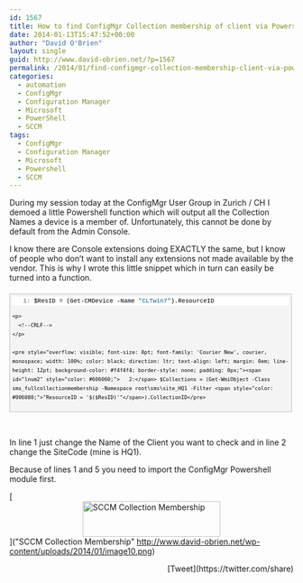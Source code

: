 ```yaml
---
id: 1567
title: How to find ConfigMgr Collection membership of client via Powershell?
date: 2014-01-13T15:47:52+00:00
author: "David O'Brien"
layout: single
guid: http://www.david-obrien.net/?p=1567
permalink: /2014/01/find-configmgr-collection-membership-client-via-powershell/
categories:
  - automation
  - ConfigMgr
  - Configuration Manager
  - Microsoft
  - PowerShell
  - SCCM
tags:
  - ConfigMgr
  - Configuration Manager
  - Microsoft
  - Powershell
  - SCCM
---
```

During my session today at the ConfigMgr User Group in Zurich / CH I demoed a little Powershell function which will output all the Collection Names a device is a member of. Unfortunately, this cannot be done by default from the Admin Console.

I know there are Console extensions doing EXACTLY the same, but I know of people who don’t want to install any extensions not made available by the vendor. This is why I wrote this little snippet which in turn can easily be turned into a function.

<div id="codeSnippetWrapper" style="overflow: auto; cursor: text; font-size: 8pt; font-family: 'Courier New', courier, monospace; width: 97.5%; direction: ltr; text-align: left; margin: 20px 0px 10px; line-height: 12pt; max-height: 200px; background-color: #f4f4f4; border: silver 1px solid; padding: 4px;">
  <div id="codeSnippet" style="overflow: visible; font-size: 8pt; font-family: 'Courier New', courier, monospace; width: 100%; color: black; direction: ltr; text-align: left; line-height: 12pt; background-color: #f4f4f4; border-style: none; padding: 0px;">
    <pre style="overflow: visible; font-size: 8pt; font-family: 'Courier New', courier, monospace; width: 100%; color: black; direction: ltr; text-align: left; margin: 0em; line-height: 12pt; background-color: white; border-style: none; padding: 0px;"><span id="lnum1" style="color: #606060;">   1:</span> $ResID = (Get-CMDevice -Name <span style="color: #006080;">"CLTwin7"</span>).ResourceID</pre>
    
    <p>
      <!--CRLF-->
    </p>
    
    <pre style="overflow: visible; font-size: 8pt; font-family: 'Courier New', courier, monospace; width: 100%; color: black; direction: ltr; text-align: left; margin: 0em; line-height: 12pt; background-color: #f4f4f4; border-style: none; padding: 0px;"><span id="lnum2" style="color: #606060;">   2:</span> $Collections = (Get-WmiObject -Class sms_fullcollectionmembership -Namespace root\sms\site_HQ1 -Filter <span style="color: #006080;">"ResourceID = '$($ResID)'"</span>).CollectionID</pre>
    
    <p>
      <!--CRLF-->
    </p>
    
    <pre style="overflow: visible; font-size: 8pt; font-family: 'Courier New', courier, monospace; width: 100%; color: black; direction: ltr; text-align: left; margin: 0em; line-height: 12pt; background-color: white; border-style: none; padding: 0px;"><span id="lnum3" style="color: #606060;">   3:</span> <span style="color: #0000ff;">foreach</span> ($Collection <span style="color: #0000ff;">in</span> $Collections)</pre>
    
    <p>
      <!--CRLF-->
    </p>
    
    <pre style="overflow: visible; font-size: 8pt; font-family: 'Courier New', courier, monospace; width: 100%; color: black; direction: ltr; text-align: left; margin: 0em; line-height: 12pt; background-color: #f4f4f4; border-style: none; padding: 0px;"><span id="lnum4" style="color: #606060;">   4:</span>     {</pre>
    
    <p>
      <!--CRLF-->
    </p>
    
    <pre style="overflow: visible; font-size: 8pt; font-family: 'Courier New', courier, monospace; width: 100%; color: black; direction: ltr; text-align: left; margin: 0em; line-height: 12pt; background-color: white; border-style: none; padding: 0px;"><span id="lnum5" style="color: #606060;">   5:</span>         Get-CMDeviceCollection -CollectionId $Collection | select Name, CollectionID</pre>
    
    <p>
      <!--CRLF-->
    </p>
    
    <pre style="overflow: visible; font-size: 8pt; font-family: 'Courier New', courier, monospace; width: 100%; color: black; direction: ltr; text-align: left; margin: 0em; line-height: 12pt; background-color: #f4f4f4; border-style: none; padding: 0px;"><span id="lnum6" style="color: #606060;">   6:</span>     }</pre>
    
    <p>
      <!--CRLF-->
    </p>
  </div>
</div>

&nbsp;

In line 1 just change the Name of the Client you want to check and in line 2 change the SiteCode (mine is HQ1).
  
Because of lines 1 and 5 you need to import the ConfigMgr Powershell module first.

[<img style="float: none; margin-left: auto; display: block; margin-right: auto; border: 0px;" title="SCCM Collection Membership" alt="SCCM Collection Membership" src="http://www.david-obrien.net/wp-content/uploads/2014/01/image_thumb10.png" width="244" height="63" border="0" />]("SCCM Collection Membership" http://www.david-obrien.net/wp-content/uploads/2014/01/image10.png) 

<div style="float: right; margin-left: 10px;">
  [Tweet](https://twitter.com/share)
</div>


